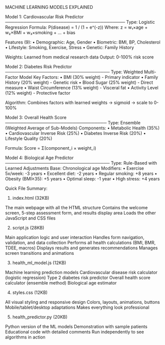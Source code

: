 MACHINE LEARNING MODELS EXPLAINED

Model 1: Cardiovascular Risk Predictor
───────────────────────────────────────
Type: Logistic Regression
Formula: P(disease) = 1 / (1 + e^(-z))
Where: z = w₁×age + w₂×BMI + w₃×smoking + ... + bias

Features (9):
• Demographic: Age, Gender
• Biometric: BMI, BP, Cholesterol
• Lifestyle: Smoking, Exercise, Stress
• Genetic: Family History

Weights: Learned from medical research data
Output: 0-100% risk score

Model 2: Diabetes Risk Predictor
──────────────────────────────────
Type: Weighted Multi-Factor Model
Key Factors:
• BMI (30% weight) - Primary indicator
• Family History (20% weight) - Genetic risk
• Blood Sugar (25% weight) - Direct measure
• Waist Circumference (13% weight) - Visceral fat
• Activity Level (12% weight) - Protective factor

Algorithm: Combines factors with learned weights → sigmoid → scale to 0-100%

Model 3: Overall Health Score
─────────────────────────────────
Type: Ensemble (Weighted Average of Sub-Models)
Components:
• Metabolic Health (35%)
• Cardiovascular Inverse Risk (25%)
• Diabetes Inverse Risk (20%)
• Lifestyle Quality (20%)

Formula: Score = Σ(component_i × weight_i)

Model 4: Biological Age Predictor
──────────────────────────────────
Type: Rule-Based with Learned Adjustments
Base: Chronological age
Modifiers:
• Exercise 5x/week: -3 years
• Excellent diet: -2 years
• Regular smoking: +8 years
• Obesity (BMI≥35): +5 years
• Optimal sleep: -1 year
• High stress: +4 years


Quick File Summary:

1. index.html (32KB)

The main webpage with all the HTML structure
Contains the welcome screen, 5-step assessment form, and results display area
Loads the other JavaScript and CSS files

2. script.js (28KB)

Main application logic and user interaction
Handles form navigation, validation, and data collection
Performs all health calculations (BMI, BMR, TDEE, macros)
Displays results and generates recommendations
Manages screen transitions and animations

3. health_ml_model.js (12KB)

Machine learning prediction models
Cardiovascular disease risk calculator (logistic regression)
Type 2 diabetes risk predictor
Overall health score calculator (ensemble method)
Biological age estimator

4. styles.css (12KB)

All visual styling and responsive design
Colors, layouts, animations, buttons
Mobile/tablet/desktop adaptations
Makes everything look professional


5. health_predictor.py (20KB)

Python version of the ML models
Demonstration with sample patients
Educational code with detailed comments
Run independently to see algorithms in action